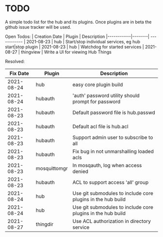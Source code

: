 # TODO

A simple todo list for the hub and its plugins. Once plugins are in beta the github issue tracker will be used.


Open Todos:
| Creation Date | Plugin | Description
|------------|--------| ------------
| 2021-08-23 | hub | Start/stop individual services, eg hub start|stop plugin 
| 2021-08-23 | hub | Watchdog for started services 
| 2021-08-27 | thingview | Write a UI for viewing Hub Things



Resolved:

| Fix Date   | Plugin   | Description
|------------|----------| ------------
| 2021-08-24 | hub      | easy core plugin build
| 2021-08-24 | hubauth  | 'auth' password utility should prompt for password
| 2021-08-23 | hubauth  | Default password file is hub.passwd
| 2021-08-23 | hubauth  | Default acl file is hub.acl
| 2021-08-23 | hubauth  | Support admin user to subscribe to all
| 2021-08-23 | hubauth  | Fix bug in not unmarshalling loaded acls
| 2021-08-23 | mosquittomgr | In mosqauth, log when access denied
| 2021-08-23 | hubauth  | ACL to support access 'all' group
| 2021-08-24 | hub      | Use git submodules to include core plugins in the hub build
| 2021-08-24 | hub      | Use git submodules to include core plugins in the hub build
| 2021-08-27 | thingdir | Use ACL authorization in directory service
